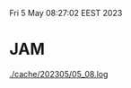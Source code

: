 Fri  5 May 08:27:02 EEST 2023
# JAM
<a href='./cache/202305/05_08.log'>./cache/202305/05_08.log</a>
